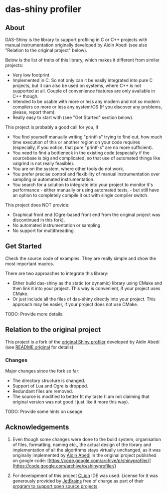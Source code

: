 # das-shiny profiler #

## About ##

DAS-Shiny is the library to support profiling in C or C++ projects
with manual instrumentation originally developed by Aidin Abedi
(see also "Relation to the original project" below).

Below is the list of traits of this library, which makes it different
from similar projects:
 * Very low footprint
 * Implemented in C. So not only can it be easily integrated into
   pure C projects, but it can also be used on systems, where 
   C++ is not supported at all. Couple of convenience features
   are only available in C++ though.
 * Intended to be usable with more or less any modern and not so modern
   compilers on more or less any system/OS (If you discover any problems,
   please, report them).
 * Really easy to start with (see "Get Started" section below).

This project is probably a good call for you, if
 * You find yourself manually writing "printf-s" trying to find out, how
   much time execution of this or another region on your code requires
   (especially, if you notice, that pure "printf-s" are no more sufficient).
 * You need to find a bottleneck in the existing code (especially if the
   sourcebase is big and complicated, so that use of automated things like
   valgrind is not really feasible).
 * You are on the system, where other tools do not work.
 * You prefer precise control and flexibility of manual instrumentation
   over sampling or automated instrumentation.
 * You search for a solution to integrate into your project to monitor
   it's performance - either manually or using automated tests, -
   but still have an option to completely compile it out with single
   compiler switch.

This project does NOT provide:
 * Graphical front end (Ogre-based front end from the original project
   was discontinued in this fork).
 * No automated instrumentation or sampling.
 * No support for multithreading.



## Get Started ##

Check the source code of examples. They are really simple
and show the most important macros.

There are two approaches to integrate this library:
* Either build das-shiny as the static (or dynamic) library
  using CMake and then link it into your project. This way
  is convenient, if your project uses CMake.
* Or just include all the files of das-shiny directly into
  your project. This approach may be easier, if your project
  does not use CMake.

TODO: Provide more details.



## Relation to the original project ##

This project is a fork of the
[original Shiny profiler](https://code.google.com/archive/p/shinyprofiler/)
developed by Aidin Abedi (see [README.original](README.original.md) for details)



### Changes ###

Major changes since the fork so far:
* The directory structure is changed. 
* Support of Lua and Ogre is dropped.
* Redundant files are removed.
* The source is modified to better fit my taste 
  (I am not claiming that original version was not good
  I just like it more this way).
  
TODO: Provide some hints on useage.



## Acknowledgements ##

1. Even though some changes were done to the build system, organisation of files,
   formatting, naming etc., the actual design of the library and implementation
   of all the algorithms stays virtually unchanged, as it was originally
   implemented by [Aidin Abedi](https://www.linkedin.com/in/aidinabedi/)
   in the original project published on google code: 
   [https://code.google.com/archive/p/shinyprofiler/](https://code.google.com/archive/p/shinyprofiler/)
   
2. For development of this project [CLion](https://www.jetbrains.com/clion/)
   IDE was used. License for it was generously provided by
   [JetBrains](https://www.jetbrains.com/) free of charge as part of their 
   [program to support open source projects](https://www.jetbrains.com/community/opensource/#support).